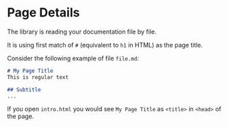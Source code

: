 # Page Details

The library is reading your documentation file by file. 

It is using first match of `#` (equivalent to `h1` in HTML) as the page title. 

Consider the following example of file `file.md`: 


```markdown
# My Page Title
This is regular text

## Subtitle
...
```

If you open `intro.html` you would see `My Page Title` as `<title>` in `<head>` of the page.
